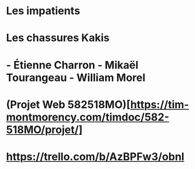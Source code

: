 # Les impatients
# Les chassures Kakis
# - Étienne Charron - Mikaël Tourangeau - William Morel
# (Projet Web 582518MO)[https://tim-montmorency.com/timdoc/582-518MO/projet/]
# https://trello.com/b/AzBPFw3/obnl

  
